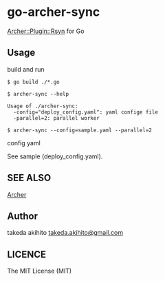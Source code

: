 go-archer-sync
==============

[Archer::Plugin::Rsyn](https://github.com/tokuhirom/Archer/blob/master/lib/Archer/Plugin/Rsync.pm) for Go

Usage
-----

build and run

```
$ go build ./*.go

$ archer-sync --help

Usage of ./archer-sync:
  -config="deploy_config.yaml": yaml confige file
  -parallel=2: parallel worker

$ archer-sync --config=sample.yaml --parallel=2
```

config yaml

See sample (deploy_config.yaml).

SEE ALSO
------

[Archer](https://github.com/tokuhirom/Archer)

Author
------

takeda akihito <takeda.akihito@gmail.com>

LICENCE
-------

The MIT License (MIT)

